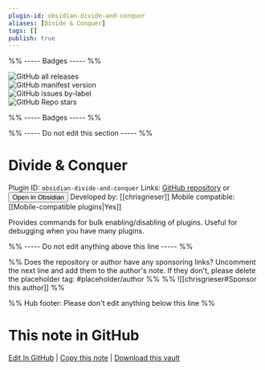 ```yaml
---
plugin-id: obsidian-divide-and-conquer
aliases: [Divide & Conquer]
tags: []
publish: true
---
```


%% ----- Badges ----- %%

![GitHub all releases](https://img.shields.io/github/downloads/chrisgrieser/obsidian-divide-and-conquer/total?color=573E7A&logo=github&style=for-the-badge)  
![GitHub manifest version](https://img.shields.io/github/manifest-json/v/chrisgrieser/obsidian-divide-and-conquer?color=573E7A&logo=github&style=for-the-badge)  
![GitHub issues by-label](https://img.shields.io/github/issues/chrisgrieser/obsidian-divide-and-conquer/help%20wanted?color=573E7A&logo=github&style=for-the-badge)  
![GitHub Repo stars](https://img.shields.io/github/stars/chrisgrieser/obsidian-divide-and-conquer?color=573E7A&logo=github&style=for-the-badge)

%% ----- Badges ----- %%

%% ----- Do not edit this section ----- %%

# Divide & Conquer

Plugin ID: `obsidian-divide-and-conquer`
Links: [GitHub repository](https://github.com/chrisgrieser/obsidian-divide-and-conquer) or [<button id=HH>Open in Obsidian</button>](obsidian://show-plugin?id=obsidian-divide-and-conquer)
Developed by: [[chrisgrieser]]
Mobile compatible: [[Mobile-compatible plugins|Yes]]

Provides commands for bulk enabling/disabling of plugins. Useful for debugging when you have many plugins.

%% ----- Do not edit anything above this line ----- %%

%% Does the repository or author have any sponsoring links? Uncomment the next line and add them to the author's note. If they don't, please delete the placeholder tag: #placeholder/author %%
%% ![[chrisgrieser#Sponsor this author]] %%

%% Hub footer: Please don't edit anything below this line %%

# This note in GitHub

<span class="git-footer">[Edit In GitHub](https://github.dev/obsidian-community/obsidian-hub/blob/main/02%20-%20Community%20Expansions/02.05%20All%20Community%20Expansions/Plugins/obsidian-divide-and-conquer.md "git-hub-edit-note") | [Copy this note](https://raw.githubusercontent.com/obsidian-community/obsidian-hub/main/02%20-%20Community%20Expansions/02.05%20All%20Community%20Expansions/Plugins/obsidian-divide-and-conquer.md "git-hub-copy-note") | [Download this vault](https://github.com/obsidian-community/obsidian-hub/archive/refs/heads/main.zip "git-hub-download-vault") </span>
